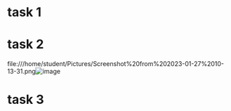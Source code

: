 # task 1 




# task 2
file:///home/student/Pictures/Screenshot%20from%202023-01-27%2010-13-31.png![image](https://user-images.githubusercontent.com/123714247/215014713-5a13a2d5-9acd-4e71-b4d9-954dfcfb6857.png)


# task 3




